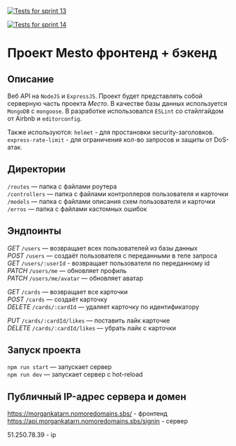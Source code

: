 [![Tests for sprint 13](https://github.com/KaerMorgan/express-mesto-gha/actions/workflows/tests-13-sprint.yml/badge.svg)](https://github.com/KaerMorgan/express-mesto-gha/actions/workflows/tests-13-sprint.yml)

[![Tests for sprint 14](https://github.com/KaerMorgan/express-mesto-gha/actions/workflows/tests-14-sprint.yml/badge.svg)](https://github.com/KaerMorgan/express-mesto-gha/actions/workflows/tests-14-sprint.yml)

# Проект Mesto фронтенд + бэкенд

## Описание

Веб API на `NodeJS` и `ExpressJS`. Проект будет представлять собой серверную часть проекта _Место_.
В качестве базы данных используется `MongoDB` с `mongoose`.
В разработке использовался `ESLint` со стайлгайдом от Airbnb и `editorconfig`.

Также используются:
`helmet` - для простановки security-заголовков.
`express-rate-limit` - для ограничения кол-во запросов и защиты от DoS-атак.

## Директории

`/routes` — папка с файлами роутера  
`/controllers` — папка с файлами контроллеров пользователя и карточки  
`/models` — папка с файлами описания схем пользователя и карточки
`/erros` — папка с файлами кастомных ошибок

## Эндпоинты

_GET_ `/users` — возвращает всех пользователей из базы данных  
_POST_ `/users` — создаёт пользователя с переданными в теле запроса  
_GET_ `/users/:userId` - возвращает пользователя по переданному id  
_PATCH_ `/users/me` — обновляет профиль  
_PATCH_ `/users/me/avatar` — обновляет аватар

_GET_ `/cards` — возвращает все карточки  
_POST_ `/cards` — создаёт карточку  
_DELETE_ `/cards/:cardId` — удаляет карточку по идентификатору

_PUT_ `/cards/:cardId/likes` — поставить лайк карточке  
_DELETE_ `/cards/:cardId/likes` — убрать лайк с карточки

## Запуск проекта

`npm run start` — запускает сервер  
`npm run dev` — запускает сервер с hot-reload

## Публичный IP-адрес сервера и домен

https://morgankatarn.nomoredomains.sbs/ - фронтенд  
https://api.morgankatarn.nomoredomains.sbs/signin - сервер

51.250.78.39 - ip
